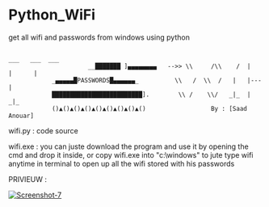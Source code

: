 # Python_WiFi
get all wifi and passwords from windows using python

                                                                             ___   ___  ___                                                                          
			       	      __███████ ]▄▄▄▄▄▄▄▄   -->> \\     /\\    /  |   |      |                                                                
				_▄▄▄▄▄█PASSWORDS█▄▄▄▄▄▄_          \\   /  \\  /   |   |---   |                                                                         
				█████████████████████████].        \\ /    \\/   _|_  |     _|_                                                                                          
				()▲()▲()▲()▲()▲()▲()▲()▲()                  By : [Saad Anouar]                                                                                      


wifi.py : code source 

wifi.exe : you can juste download the program and use it by opening the cmd and drop it inside, or copy wifi.exe into "c:\windows" to jute type wifi anytime in terminal 
           to open up all the wifi stored with his passwords
           
PRIVIEUW :


<a href="https://ibb.co/7VjZgyf"><img src="https://i.ibb.co/zbQB8fM/Screenshot-7.png" alt="Screenshot-7" border="0"></a>



